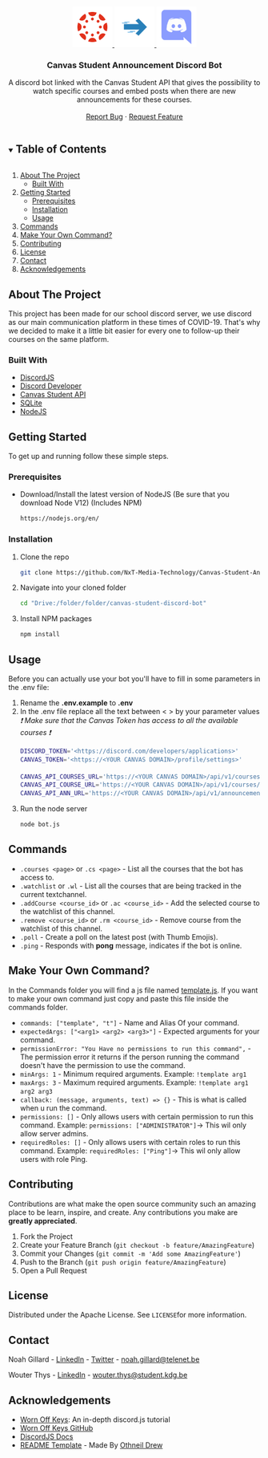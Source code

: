 <!--
*** Thanks for checking out the Best-README-Template. If you have a suggestion
*** that would make this better, please fork the repo and create a pull request
*** or simply open an issue with the tag "enhancement".
*** Thanks again! Now go create something AMAZING! :D
***
***
***
*** To avoid retyping too much info. Do a search and replace for the following:
*** github_username, repo_name, twitter_handle, email, project_title, project_description
-->



<!-- PROJECT SHIELDS -->
<!--
*** I'm using markdown "reference style" links for readability.
*** Reference links are enclosed in brackets [ ] instead of parentheses ( ).
*** See the bottom of this document for the declaration of the reference variables
*** for contributors-url, forks-url, etc. This is an optional, concise syntax you may use.
*** https://www.markdownguide.org/basic-syntax/#reference-style-links
-->


<!-- PROJECT LOGO -->
<br />
<p align="center">
  <a href="https://github.com/NxT-Media-Technology/canvas-student-announcement-discord-bot">
    <img src="images/logo_canvas_student.png" width="80" height="80">
    <img src="images/arrow_right.png" width="80" height="80">
    <img src="images/logo_discord.png" width="80" height="80">
  </a>

  <h3 align="center">Canvas Student Announcement Discord Bot</h3>

  <p align="center">
    A discord bot linked with the Canvas Student API that gives the possibility to watch specific courses and embed posts when there are new announcements for these courses.
    <br />
    <br />
    <a href="https://github.com/NxT-Media-Technology/canvas-student-announcement-discord-bot/issues">Report Bug</a>
    ·
    <a href="https://github.com/NxT-Media-Technology/canvas-student-announcement-discord-bot/issues">Request Feature</a>
  </p>
</p>



<!-- TABLE OF CONTENTS -->
<details open="open">
  <summary><h2 style="display: inline-block">Table of Contents</h2></summary>
  <ol>
    <li>
      <a href="#about-the-project">About The Project</a>
      <ul>
        <li><a href="#built-with">Built With</a></li>
      </ul>
    </li>
    <li>
      <a href="#getting-started">Getting Started</a>
      <ul>
        <li><a href="#prerequisites">Prerequisites</a></li>
        <li><a href="#installation">Installation</a></li>
        <li><a href="#usage">Usage</a></li>
      </ul>
    </li>
    <li><a href="#commands">Commands</a></li>
    <li><a href="#make-your-own-command">Make Your Own Command?</a></li>
    <li><a href="#contributing">Contributing</a></li>
    <li><a href="#license">License</a></li>
    <li><a href="#contact">Contact</a></li>
    <li><a href="#acknowledgements">Acknowledgements</a></li>
  </ol>
</details>



<!-- ABOUT THE PROJECT -->
## About The Project

<!-- [![Product Name Screen Shot][product-screenshot]](https://example.com) -->

This project has been made for our school discord server, we use discord as our main communication platform in these times of COVID-19. That's why we decided to make it a little bit easier for every one to follow-up their courses on the same platform.


### Built With

* [DiscordJS](https://discord.js.org/#/)
* [Discord Developer](https://discord.com/developers/applications)
* [Canvas Student API](https://canvas.instructure.com/doc/api/)
* [SQLite](https://www.sqlite.org/index.html)
* [NodeJS](https://nodejs.org/en/)



<!-- GETTING STARTED -->
## Getting Started

To get up and running follow these simple steps.

### Prerequisites

* Download/Install the latest version of NodeJS (Be sure that you download Node V12) (Includes NPM)
  ```sh
  https://nodejs.org/en/
  ```

### Installation

1. Clone the repo
   ```sh
   git clone https://github.com/NxT-Media-Technology/Canvas-Student-Announcement-Discord-Bot/
   ```
2. Navigate into your cloned folder
   ```sh
   cd "Drive:/folder/folder/canvas-student-discord-bot"
   ```
3. Install NPM packages
   ```sh
   npm install
   ```




<!-- USAGE EXAMPLES -->
## Usage

Before you can actually use your bot you'll have to fill in some parameters in the .env file:

1. Rename the **.env.example** to **.env**
2. In the .env file replace all the text between < > by your parameter values </br>
   *:heavy_exclamation_mark: Make sure that the Canvas Token has access to all the available courses :heavy_exclamation_mark:*
    ```sh
    DISCORD_TOKEN='<https://discord.com/developers/applications>'
    CANVAS_TOKEN='<https://<YOUR CANVAS DOMAIN>/profile/settings>' 

    CANVAS_API_COURSES_URL='https://<YOUR CANVAS DOMAIN>/api/v1/courses?enrollment_state=active&'
    CANVAS_API_COURSE_URL='https://<YOUR CANVAS DOMAIN>/api/v1/courses/'
    CANVAS_API_ANN_URL='https://<YOUR CANVAS DOMAIN>/api/v1/announcements?context_codes[]=course_'
    ```
3. Run the node server
    ```sh
    node bot.js
    ```


<!-- COMMANDS -->
## Commands

- `.courses <page>` or `.cs <page>` - List all the courses that the bot has access to.
- `.watchlist` or `.wl` - List all the courses that are being tracked in the current textchannel.
- `.addCourse <course_id>` or `.ac <course_id>` - Add the selected course to the watchlist of this channel.
- `.remove <course_id>` or `.rm <course_id>` - Remove course from the watchlist of this channel.
- `.poll` - Create a poll on the latest post (with Thumb Emojis).
- `.ping` - Responds with **pong** message, indicates if the bot is online.

<!--MAKE YOUR OWN COMMAND? -->
## Make Your Own Command?

In the Commands folder you will find a js file named [template.js](commands/template.js). If you want to make your own command just copy and paste this file inside the commands folder.  

- `commands: ["template", "t"]` - Name and Alias Of your command.
- `expectedArgs: ["<arg1> <arg2> <arg3>"]` - Expected arguments for your command.
- `permissionError: "You Have no permissions to run this command",` - The permission error it returns if the person running the command doesn't have the permission to use the command.
- `minArgs: 1` - Minimum required arguments. Example: `!template arg1`  
- `maxArgs: 3` - Maximum required arguments. Example: `!template arg1 arg2 arg3`
- `callback: (message, arguments, text) => {}` - This is what is called when u run the command.
- `permissions: []` - Only allows users with certain permission to run this command. Example: `permissions: ["ADMINISTRATOR"]`-> This wil only allow server admins.
- `requiredRoles: []` - Only allows users with certain roles to run this command. Example: `requiredRoles: ["Ping"]`-> This wil only allow users with role Ping.


<!-- CONTRIBUTING -->
## Contributing

Contributions are what make the open source community such an amazing place to be learn, inspire, and create. Any contributions you make are **greatly appreciated**.

1. Fork the Project
2. Create your Feature Branch (`git checkout -b feature/AmazingFeature`)
3. Commit your Changes (`git commit -m 'Add some AmazingFeature'`)
4. Push to the Branch (`git push origin feature/AmazingFeature`)
5. Open a Pull Request



<!-- LICENSE -->
## License

Distributed under the Apache License. See `LICENSE`for more information.



<!-- CONTACT -->
## Contact

Noah Gillard - [LinkedIn](https://www.linkedin.com/in/noah-gillard-b47246175/) - [Twitter](https://twitter.com/NoahGillard1) - noah.gillard@telenet.be

Wouter Thys - [LinkedIn](https://www.linkedin.com/in/wouter-thys-751563200/) - wouter.thys@student.kdg.be



<!-- ACKNOWLEDGEMENTS -->
## Acknowledgements

* [Worn Off Keys](https://www.youtube.com/watch?v=gV4iltEdBs4&list=PLaxxQQak6D_fxb9_-YsmRwxfw5PH9xALe): An in-depth discord.js tutorial
* [Worn Off Keys GitHub](https://github.com/AlexzanderFlores)
* [DiscordJS Docs](https://discordjs.guide/)
* [README Template](https://github.com/othneildrew/Best-README-Template/blob/master/BLANK_README.md) - Made By [Othneil Drew](https://github.com/othneildrew)






<!-- MARKDOWN LINKS & IMAGES -->
<!-- https://www.markdownguide.org/basic-syntax/#reference-style-links -->
<!-- [contributors-shield]: https://img.shields.io/github/contributors/github_username/repo.svg?style=for-the-badge
[contributors-url]: https://github.com/github_username/repo/graphs/contributors
[forks-shield]: https://img.shields.io/github/forks/github_username/repo.svg?style=for-the-badge
[forks-url]: https://github.com/github_username/repo/network/members
[stars-shield]: https://img.shields.io/github/stars/github_username/repo.svg?style=for-the-badge
[stars-url]: https://github.com/github_username/repo/stargazers
[issues-shield]: https://img.shields.io/github/issues/github_username/repo.svg?style=for-the-badge
[issues-url]: https://github.com/github_username/repo/issues
[license-shield]: https://img.shields.io/github/license/github_username/repo.svg?style=for-the-badge
[license-url]: https://github.com/github_username/repo/blob/master/LICENSE.txt
[linkedin-shield]: https://img.shields.io/badge/-LinkedIn-black.svg?style=for-the-badge&logo=linkedin&colorB=555
[linkedin-url]: https://linkedin.com/in/github_username
 -->
